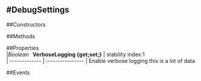 #DebugSettings
---
##Constructors 


##Methods  





##Properties  
|*Boolean* **&nbsp;&nbsp;VerboseLogging {get;set;}** |  stability index:1  
| ------------- | :--------------- 
|  Enable verbose logging this is a lot of data 




##Events  


